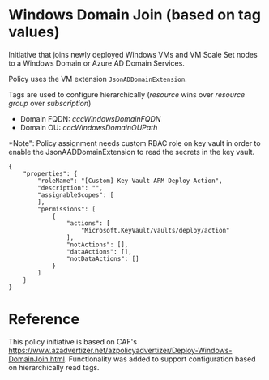# Windows Domain Join (based on tag values)

Initiative that joins newly deployed Windows VMs and VM Scale Set nodes to a Windows Domain or Azure AD Domain Services.

Policy uses the VM extension `JsonADDomainExtension`.

Tags are used to configure hierarchically (_resource_ wins over _resource group_ over _subscription_)
- Domain FQDN: _cccWindowsDomainFQDN_
- Domain OU: _cccWindowsDomainOUPath_

*Note": Policy assignment needs custom RBAC role on key vault in order to enable the JsonAADDomainExtension to read the secrets in the key vault.

```
{
    "properties": {
        "roleName": "[Custom] Key Vault ARM Deploy Action",
        "description": "",
        "assignableScopes": [
        ],
        "permissions": [
            {
                "actions": [
                    "Microsoft.KeyVault/vaults/deploy/action"
                ],
                "notActions": [],
                "dataActions": [],
                "notDataActions": []
            }
        ]
    }
}

```

# Reference

This policy initiative is based on CAF's https://www.azadvertizer.net/azpolicyadvertizer/Deploy-Windows-DomainJoin.html. Functionality was added to support configuration based on hierarchically read tags.